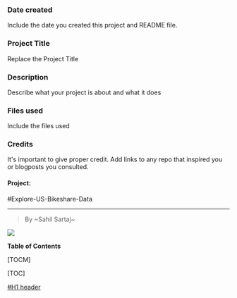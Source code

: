 ### Date created
Include the date you created this project and README file.

### Project Title
Replace the Project Title

### Description
Describe what your project is about and what it does

### Files used
Include the files used

### Credits
It's important to give proper credit. Add links to any repo that inspired you or blogposts you consulted.


#### Project:

#Explore-US-Bikeshare-Data

------------
> By ~Sahil Sartaj~



![](https://d20vrrgs8k4bvw.cloudfront.net/images/open-graph/udacity.png)



**Table of Contents**

[TOCM]

[TOC]

[#H1 header](http://https://github.com/sssahilsartaj/pdsnd_github "#H1 header")

